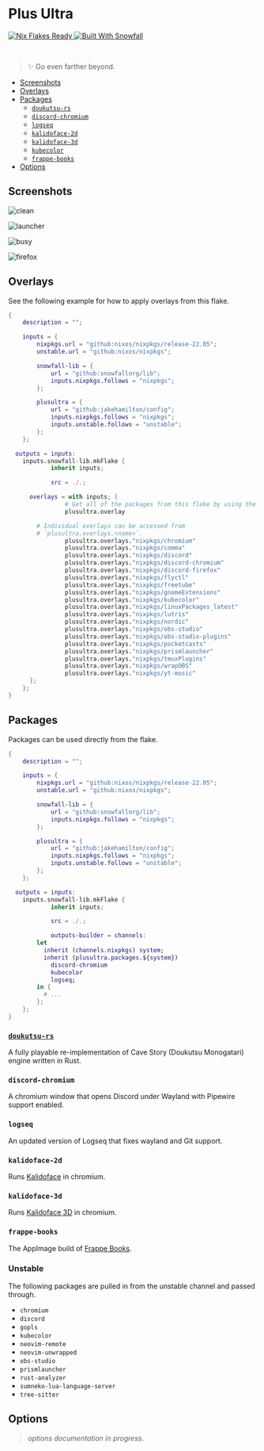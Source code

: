 # Plus Ultra

<a href="https://nixos.wiki/wiki/Flakes" target="_blank">
	<img alt="Nix Flakes Ready" src="https://img.shields.io/static/v1?logo=nixos&logoColor=d8dee9&label=Nix%20Flakes&labelColor=5e81ac&message=Ready&color=d8dee9&style=for-the-badge">
</a>
<a href="https://github.com/snowfallorg/lib" target="_blank">
	<img alt="Built With Snowfall" src="https://img.shields.io/static/v1?logoColor=d8dee9&label=Built%20With&labelColor=5e81ac&message=Snowfall&color=d8dee9&style=for-the-badge">
</a>

<p>
<!--
	This paragraph is not empty, it contains an em space (UTF-8 8195) on the next line in order
	to create a gap in the page.
-->
  
</p>

> ✨ Go even farther beyond.

- [Screenshots](#screenshots)
- [Overlays](#overlays)
- [Packages](#packages)
  - [`doukutsu-rs`](#doukutsu-rs)
  - [`discord-chromium`](#discord-chromium)
  - [`logseq`](#logseq)
  - [`kalidoface-2d`](#kalidoface-2d)
  - [`kalidoface-3d`](#kalidoface-3d)
  - [`kubecolor`](#kubecolor)
  - [`frappe-books`](#frappe-books)
- [Options](#options)

## Screenshots

![clean](./assets/clean.png)

![launcher](./assets/launcher.png)

![busy](./assets/busy.png)

![firefox](./assets/firefox.png)

## Overlays

See the following example for how to apply overlays from this flake.

```nix
{
	description = "";

	inputs = {
		nixpkgs.url = "github:nixos/nixpkgs/release-22.05";
		unstable.url = "github:nixos/nixpkgs";

		snowfall-lib = {
			url = "github:snowfallorg/lib";
			inputs.nixpkgs.follows = "nixpkgs";
		};

		plusultra = {
			url = "github:jakehamilton/config";
			inputs.nixpkgs.follows = "nixpkgs";
			inputs.unstable.follows = "unstable";
		};
	};

  outputs = inputs:
    inputs.snowfall-lib.mkFlake {
			inherit inputs;

			src = ./.;

      overlays = with inputs; [
				# Get all of the packages from this flake by using the main overlay.
				plusultra.overlay

        # Individual overlays can be accessed from
        # `plusultra.overlays.<name>`.
				plusultra.overlays."nixpkgs/chromium"
				plusultra.overlays."nixpkgs/comma"
				plusultra.overlays."nixpkgs/discord"
				plusultra.overlays."nixpkgs/discord-chromium"
				plusultra.overlays."nixpkgs/discord-firefox"
				plusultra.overlays."nixpkgs/flyctl"
				plusultra.overlays."nixpkgs/freetube"
				plusultra.overlays."nixpkgs/gnomeExtensions"
				plusultra.overlays."nixpkgs/kubecolor"
				plusultra.overlays."nixpkgs/linuxPackages_latest"
				plusultra.overlays."nixpkgs/lutris"
				plusultra.overlays."nixpkgs/nordic"
				plusultra.overlays."nixpkgs/obs-studio"
				plusultra.overlays."nixpkgs/obs-studio-plugins"
				plusultra.overlays."nixpkgs/pocketcasts"
				plusultra.overlays."nixpkgs/prismlauncher"
				plusultra.overlays."nixpkgs/tmuxPlugins"
				plusultra.overlays."nixpkgs/wrapOBS"
				plusultra.overlays."nixpkgs/yt-music"
      ];
    };
}
```

## Packages

Packages can be used directly from the flake.

```nix
{
	description = "";

	inputs = {
		nixpkgs.url = "github:nixos/nixpkgs/release-22.05";
		unstable.url = "github:nixos/nixpkgs";

		snowfall-lib = {
			url = "github:snowfallorg/lib";
			inputs.nixpkgs.follows = "nixpkgs";
		};

		plusultra = {
			url = "github:jakehamilton/config";
			inputs.nixpkgs.follows = "nixpkgs";
			inputs.unstable.follows = "unstable";
		};
	};

  outputs = inputs:
    inputs.snowfall-lib.mkFlake {
			inherit inputs;

			src = ./.;

			outputs-builder = channels:
        let
          inherit (channels.nixpkgs) system;
          inherit (plusultra.packages.${system})
            discord-chromium
            kubecolor
            logseq;
        in {
          # ...
        };
    };
}
```

### [`doukutsu-rs`](https://github.com/doukutsu-rs/doukutsu-rs)

A fully playable re-implementation of Cave Story (Doukutsu Monogatari) engine written in Rust.

### `discord-chromium`

A chromium window that opens Discord under Wayland
with Pipewire support enabled.

### `logseq`

An updated version of Logseq that fixes wayland
and Git support.

### `kalidoface-2d`

Runs [Kalidoface](https://kalidoface.com/) in chromium.

### `kalidoface-3d`

Runs [Kalidoface 3D](https://3d.kalidoface.com/) in chromium.

### `frappe-books`

The AppImage build of [Frappe Books](https://frappebooks.com).

### Unstable

The following packages are pulled in from the unstable channel and
passed through.

- `chromium`
- `discord`
- `gopls`
- `kubecolor`
- `neovim-remote`
- `neovim-unwrapped`
- `obs-studio`
- `prismlauncher`
- `rust-analyzer`
- `sumneko-lua-language-server`
- `tree-sitter`

## Options

> _options documentation in progress._

